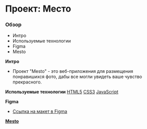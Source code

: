 # Проект: Место

### Обзор
* Интро
* Используемые технологии
* Figma
* Mesto


**Интро**
* Проект "Mesto" - это веб-приложения для размещения понравишихся фото, дабы все могли увидеть ваше чувство прекрасного.

**Используемые технологии**
[HTML5](https://img.shields.io/badge/html5-%23E34F26.svg?style=for-the-badge&logo=html5&logoColor=white)
[CSS3](https://img.shields.io/badge/css3-%231572B6.svg?style=for-the-badge&logo=css3&logoColor=white)
[JavaScript](https://img.shields.io/badge/javascript-%23323330.svg?style=for-the-badge&logo=javascript&logoColor=%23F7DF1E)

**Figma**

* [Ссылка на макет в Figma](https://www.figma.com/file/2cn9N9jSkmxD84oJik7xL7/JavaScript.-Sprint-4?node-id=0%3A1)

[**Mesto**](https://warcuer.github.io/mesto/)